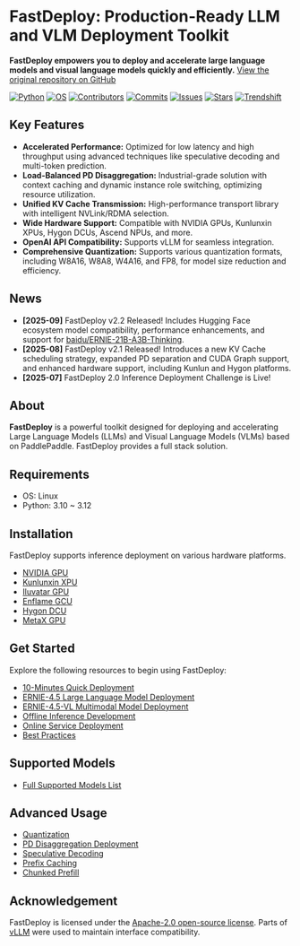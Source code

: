 # FastDeploy: Production-Ready LLM and VLM Deployment Toolkit

**FastDeploy empowers you to deploy and accelerate large language models and visual language models quickly and efficiently.**  [View the original repository on GitHub](https://github.com/PaddlePaddle/FastDeploy)

[![Python](https://img.shields.io/badge/python-3.10-aff.svg)](https://github.com/PaddlePaddle/FastDeploy)
[![OS](https://img.shields.io/badge/os-linux-pink.svg)](https://github.com/PaddlePaddle/FastDeploy)
[![Contributors](https://img.shields.io/github/contributors/PaddlePaddle/FastDeploy?color=9ea)](https://github.com/PaddlePaddle/FastDeploy/graphs/contributors)
[![Commits](https://img.shields.io/github/commit-activity/m/PaddlePaddle/FastDeploy?color=3af)](https://github.com/PaddlePaddle/FastDeploy/commits)
[![Issues](https://img.shields.io/github/issues/PaddlePaddle/FastDeploy?color=9cc)](https://github.com/PaddlePaddle/FastDeploy/issues)
[![Stars](https://img.shields.io/github/stars/PaddlePaddle/FastDeploy?color=ccf)](https://github.com/PaddlePaddle/FastDeploy/stargazers)
[![Trendshift](https://trendshift.io/api/badge/repositories/4046)](https://trendshift.io/repositories/4046)

## Key Features

*   **Accelerated Performance:** Optimized for low latency and high throughput using advanced techniques like speculative decoding and multi-token prediction.
*   **Load-Balanced PD Disaggregation:** Industrial-grade solution with context caching and dynamic instance role switching, optimizing resource utilization.
*   **Unified KV Cache Transmission:** High-performance transport library with intelligent NVLink/RDMA selection.
*   **Wide Hardware Support:**  Compatible with NVIDIA GPUs, Kunlunxin XPUs, Hygon DCUs, Ascend NPUs, and more.
*   **OpenAI API Compatibility:** Supports vLLM for seamless integration.
*   **Comprehensive Quantization:**  Supports various quantization formats, including W8A16, W8A8, W4A16, and FP8, for model size reduction and efficiency.

## News

*   **[2025-09]** FastDeploy v2.2 Released! Includes Hugging Face ecosystem model compatibility, performance enhancements, and support for [baidu/ERNIE-21B-A3B-Thinking](https://huggingface.co/baidu/ERNIE-4.5-21B-A3B-Thinking).
*   **[2025-08]** FastDeploy v2.1 Released! Introduces a new KV Cache scheduling strategy, expanded PD separation and CUDA Graph support, and enhanced hardware support, including Kunlun and Hygon platforms.
*   **[2025-07]** FastDeploy 2.0 Inference Deployment Challenge is Live!

## About

**FastDeploy** is a powerful toolkit designed for deploying and accelerating Large Language Models (LLMs) and Visual Language Models (VLMs) based on PaddlePaddle. FastDeploy provides a full stack solution.

## Requirements

*   OS: Linux
*   Python: 3.10 ~ 3.12

## Installation

FastDeploy supports inference deployment on various hardware platforms.

-   [NVIDIA GPU](./docs/get_started/installation/nvidia_gpu.md)
-   [Kunlunxin XPU](./docs/get_started/installation/kunlunxin_xpu.md)
-   [Iluvatar GPU](./docs/get_started/installation/iluvatar_gpu.md)
-   [Enflame GCU](./docs/get_started/installation/Enflame_gcu.md)
-   [Hygon DCU](./docs/get_started/installation/hygon_dcu.md)
-   [MetaX GPU](./docs/get_started/installation/metax_gpu.md)

## Get Started

Explore the following resources to begin using FastDeploy:

*   [10-Minutes Quick Deployment](./docs/get_started/quick_start.md)
*   [ERNIE-4.5 Large Language Model Deployment](./docs/get_started/ernie-4.5.md)
*   [ERNIE-4.5-VL Multimodal Model Deployment](./docs/get_started/ernie-4.5-vl.md)
*   [Offline Inference Development](./docs/offline_inference.md)
*   [Online Service Deployment](./docs/online_serving/README.md)
*   [Best Practices](./docs/best_practices/README.md)

## Supported Models

*   [Full Supported Models List](./docs/supported_models.md)

## Advanced Usage

*   [Quantization](./docs/quantization/README.md)
*   [PD Disaggregation Deployment](./docs/features/disaggregated.md)
*   [Speculative Decoding](./docs/features/speculative_decoding.md)
*   [Prefix Caching](./docs/features/prefix_caching.md)
*   [Chunked Prefill](./docs/features/chunked_prefill.md)

## Acknowledgement

FastDeploy is licensed under the [Apache-2.0 open-source license](./LICENSE). Parts of [vLLM](https://github.com/vllm-project/vllm) were used to maintain interface compatibility.